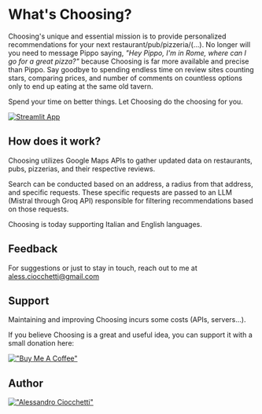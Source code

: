 
# What's Choosing?

Choosing's unique and essential mission is to provide personalized recommendations for your next restaurant/pub/pizzeria/(...). No longer will you need to message Pippo saying, *"Hey Pippo, I'm in Rome, where can I go for a great pizza?"* because Choosing is far more available and precise than Pippo. Say goodbye to spending endless time on review sites counting stars, comparing prices, and number of comments on countless options only to end up eating at the same old tavern.

Spend your time on better things. Let Choosing do the choosing for you.

[![Streamlit App](https://static.streamlit.io/badges/streamlit_badge_black_white.svg)](https://choosing.club)


## How does it work?

Choosing utilizes Google Maps APIs to gather updated data on restaurants, pubs, pizzerias, and their respective reviews.

Search can be conducted based on an address, a radius from that address, and specific requests. These specific requests are passed to an LLM (Mistral through Groq API) responsible for filtering recommendations based on those requests.

Choosing is today supporting Italian and English languages.


## Feedback

For suggestions or just to stay in touch, reach out to me at aless.ciocchetti@gmail.com


## Support

Maintaining and improving Choosing incurs some costs (APIs, servers...).

If you believe Choosing is a great and useful idea, you can support it with a small donation here:

[!["Buy Me A Coffee"](https://www.buymeacoffee.com/assets/img/custom_images/orange_img.png)](https://www.buymeacoffee.com/palealex)


## Author

[!["Alessandro Ciocchetti"](https://img.shields.io/badge/LinkedIn-0077B5?style=for-the-badge&logo=linkedin&logoColor=white)](https://www.linkedin.com/in/ac-palealex/)

